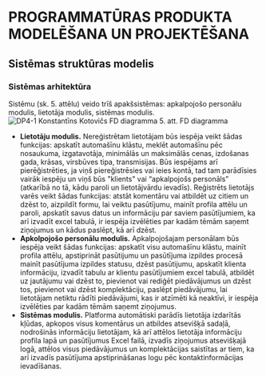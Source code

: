 # PROGRAMMATŪRAS PRODUKTA MODELĒŠANA UN PROJEKTĒŠANA
## Sistēmas struktūras modelis
### Sistēmas arhitektūra 

Sistēmu (sk. 5. attēlu) veido trīš apakšsistēmas: apkalpojošo personālu modulis, lietotāja modulis, sistēmas modulis.
![DP4-1 Konstantīns Kotovičs FD diagramma](https://github.com/rvt-prog-kval-24/DP41-KonstantinsKotovics-TimeklaLietotneAutomasinuMeklesanaiUnPardosanaiTiessaiste/blob/main/documentation/atteli/5.%20att.%20FD%20diagramma.png)
5. att. FD diagramma

-   **Lietotāju modulis.** Nereģistrētam lietotājam būs iespēja veikt šādas funkcijas: apskatīt automašīnu klāstu, meklēt automašīnu pēc nosaukuma, izgatavotāja, minimālās un maksimālās cenas, izdošanas gada, krāsas, virsbūves tipa, transmisijas. Būs iespējams arī pierēğistrēties, ja viņš piereğistrēsies vai ieies kontā, tad tam parādīsies vairāk iespēju un viņš būs "klients" vai “apkalpojošs personāls” (atkarībā no tā, kādu paroli un lietotājvārdu ievadīs). Reģistrēts lietotājs varēs veikt šādas funkcijas: atstāt komentāru vai atbildēt uz citiem un dzēst to, aizpildīt formu, lai veiktu pasūtījumu, mainīt profila attēlu un paroli, apskatīt savus datus un informāciju par saviem pasūtījumiem, ka arī izvadīt excel tabulā, ir iespēja izvēlēties par kadām tēmām saņemt ziņojumus un kādus paslēpt, kā arī dzēst.
-   **Apkolpojošo personālu modulis.** Apkalpojošajam personālam būs iespēja veikt šādas funkcijas: apskatīt visu automašīnu klāstu, mainīt profila attēlu, apstiprināt pasūtijumu un pasūtījuma izpildes procesā mainīt pasūtījuma izpildes statusu, dzēst pasūtijumu, apskatīt klienta informāciju, izvadīt tabulu ar klientu pasūtījumiem excel tabulā, atbildēt uz jautājumu vai dzēst to, pievienot vai rediģēt piedāvājumus un dzēst tos, pievienot vai dzēst komplektāciju, paslēpt piedāvājumu, lai lietotājam netiktu rādīti piedāvājumi, kas ir atzīmēti kā neaktīvi, ir iespēja izvēlēties par kadām tēmām saņemt ziņojumus.
-   **Sistēmas modulis.** Platforma automātiski parādīs lietotāja izdarītās kļūdas, apkopos visus komentārus un atbildes atsevišķā sadaļā, nodrošinās informāciju lietotājam, kā arī attēlos lietotāja informāciju profila lapā un pasūtījumus Excel failā, izvadīs ziņojumus atsevišķajā logā, attēlos visus piedāvājumus un komplektācijas saistītas ar tiem, ka arī izvadīs pasūtījuma apstiprināšanas logu pēc kontaktinformācijas ievadīšanas.
